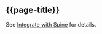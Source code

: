 ## {{page-title}}

See [Integrate with Spine](https://digital.nhs.uk/services/gp-connect/develop-gp-connect-services/integrate-with-spine/) for details.